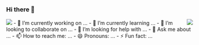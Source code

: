 ### Hi there 👋

<!--
**yemeijian/yemeijian** is a ✨ _special_ ✨ repository because its `README.md` (this file) appears on your GitHub profile.
Here are some ideas to get you started:
-->
<img align="right" src="https://github-readme-stats.vercel.app/api?username=yemeijian&show_icons=true&icon_color=CE1D2D&text_color=718096&bg_color=ffffff&hide_title=true" />
<img src="https://img.shields.io/badge/某小健-da282a" />
- 🔭 I’m currently working on ...
- 🌱 I’m currently learning ...
- 👯 I’m looking to collaborate on ...
- 🤔 I’m looking for help with ...
- 💬 Ask me about ...
- 📫 How to reach me: ...
- 😄 Pronouns: ...
- ⚡ Fun fact: ...
